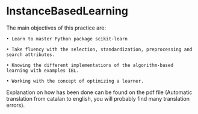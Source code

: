 # InstanceBasedLearning

The main objectives of this practice are:
  
    • Learn to master Python package scikit-learn

    • Take fluency with the selection, standardization, preprocessing and search attributes.

    • Knowing the different implementations of the algorithm-based learning with examples IBL.

    • Working with the concept of optimizing a learner. 


Explanation on how has been done can be found on the pdf file (Automatic translation from catalan to english, you will probably find many translation errors).
